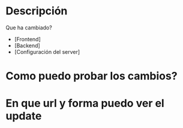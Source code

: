 # Descripción
Que ha cambiado?

- [Frontend]
- [Backend]
- [Configuración del server]

# Como puedo probar los cambios?

# En que url y forma puedo ver el update
